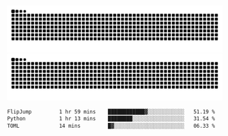 ![Snake Animation](https://raw.githubusercontent.com/tomhea/tomhea/output/github-contribution-grid-snake-dark.svg#gh-dark-mode-only)
![Snake Animation](https://raw.githubusercontent.com/tomhea/tomhea/output/github-contribution-grid-snake.svg#gh-light-mode-only)

<p></p>

<!--START_SECTION:waka-->

```txt
FlipJump         1 hr 59 mins    ████████████▓░░░░░░░░░░░░   51.19 %
Python           1 hr 13 mins    ████████░░░░░░░░░░░░░░░░░   31.54 %
TOML             14 mins         █▓░░░░░░░░░░░░░░░░░░░░░░░   06.33 %
```

<!--END_SECTION:waka-->
